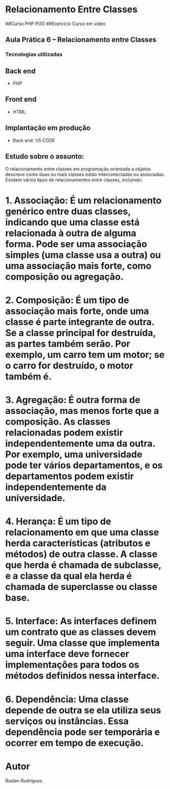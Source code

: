 # Relacionamento Entre Classes 
 ##Curso PHP POO
 ##Exercício Curso em video

 ## Aula Prática 6 – Relacionamento entre Classes 

### Tecnologias utilizadas
## Back end
- PHP
## Front end
- HTML
## Implantação em produção
- Back end: VS CODE
## Estudo sobre o assunto:
O relacionamento entre classes em programação orientada a objetos descreve como duas ou mais classes estão interconectadas ou associadas. Existem vários tipos de relacionamentos entre classes, incluindo:

# 1. **Associação:** É um relacionamento genérico entre duas classes, indicando que uma classe está relacionada à outra de alguma forma. Pode ser uma associação simples (uma classe usa a outra) ou uma associação mais forte, como composição ou agregação.

# 2. **Composição:** É um tipo de associação mais forte, onde uma classe é parte integrante de outra. Se a classe principal for destruída, as partes também serão. Por exemplo, um carro tem um motor; se o carro for destruído, o motor também é.

# 3. **Agregação:** É outra forma de associação, mas menos forte que a composição. As classes relacionadas podem existir independentemente uma da outra. Por exemplo, uma universidade pode ter vários departamentos, e os departamentos podem existir independentemente da universidade.

# 4. **Herança:** É um tipo de relacionamento em que uma classe herda características (atributos e métodos) de outra classe. A classe que herda é chamada de subclasse, e a classe da qual ela herda é chamada de superclasse ou classe base.

# 5. **Interface:** As interfaces definem um contrato que as classes devem seguir. Uma classe que implementa uma interface deve fornecer implementações para todos os métodos definidos nessa interface.

# 6. **Dependência:** Uma classe depende de outra se ela utiliza seus serviços ou instâncias. Essa dependência pode ser temporária e ocorrer em tempo de execução.


# Autor
Ruslan Rodrigues
